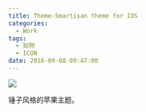 ```yaml
---
title: Theme-Smartisan theme for IOS
categories:
  - Work
tags: 
  - 拟物
  - ICON
date: 2016-09-08 09:47:00
---
```


![](http://image.psdpi.com/image/icon/appcuizi.png)

锤子风格的苹果主题。